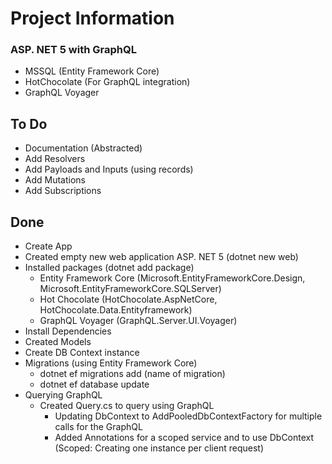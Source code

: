 # Project Information

### ASP. NET 5 with GraphQL

- MSSQL (Entity Framework Core)
- HotChocolate (For GraphQL integration)
- GraphQL Voyager

## To Do

- Documentation (Abstracted)
- Add Resolvers
- Add Payloads and Inputs (using records)
- Add Mutations
- Add Subscriptions

## Done

- Create App
- Created empty new web application ASP. NET 5 (dotnet new web)
- Installed packages (dotnet add package)
  - Entity Framework Core (Microsoft.EntityFrameworkCore.Design, Microsoft.EntityFrameworkCore.SQLServer)
  - Hot Chocolate (HotChocolate.AspNetCore, HotChocolate.Data.Entityframework)
  - GraphQL Voyager (GraphQL.Server.UI.Voyager)
- Install Dependencies
- Created Models
- Create DB Context instance
- Migrations (using Entity Framework Core)
  - dotnet ef migrations add (name of migration)
  - dotnet ef database update
- Querying GraphQL
  - Created Query.cs to query using GraphQL
    - Updating DbContext to AddPooledDbContextFactory for multiple calls for the GraphQL
    - Added Annotations for a scoped service and to use DbContext (Scoped: Creating one instance per client request)
